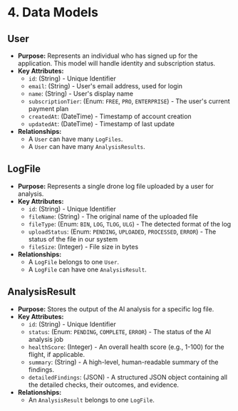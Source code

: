 # **4. Data Models**

## **User**

  * **Purpose:** Represents an individual who has signed up for the application. This model will handle identity and subscription status.
  * **Key Attributes:**
      * `id`: (String) - Unique Identifier
      * `email`: (String) - User's email address, used for login
      * `name`: (String) - User's display name
      * `subscriptionTier`: (Enum: `FREE`, `PRO`, `ENTERPRISE`) - The user's current payment plan
      * `createdAt`: (DateTime) - Timestamp of account creation
      * `updatedAt`: (DateTime) - Timestamp of last update
  * **Relationships:**
      * A `User` can have many `LogFiles`.
      * A `User` can have many `AnalysisResults`.

## **LogFile**

  * **Purpose:** Represents a single drone log file uploaded by a user for analysis.
  * **Key Attributes:**
      * `id`: (String) - Unique Identifier
      * `fileName`: (String) - The original name of the uploaded file
      * `fileType`: (Enum: `BIN`, `LOG`, `TLOG`, `ULG`) - The detected format of the log
      * `uploadStatus`: (Enum: `PENDING`, `UPLOADED`, `PROCESSED`, `ERROR`) - The status of the file in our system
      * `fileSize`: (Integer) - File size in bytes
  * **Relationships:**
      * A `LogFile` belongs to one `User`.
      * A `LogFile` can have one `AnalysisResult`.

## **AnalysisResult**

  * **Purpose:** Stores the output of the AI analysis for a specific log file.
  * **Key Attributes:**
      * `id`: (String) - Unique Identifier
      * `status`: (Enum: `PENDING`, `COMPLETE`, `ERROR`) - The status of the AI analysis job
      * `healthScore`: (Integer) - An overall health score (e.g., 1-100) for the flight, if applicable.
      * `summary`: (String) - A high-level, human-readable summary of the findings.
      * `detailedFindings`: (JSON) - A structured JSON object containing all the detailed checks, their outcomes, and evidence.
  * **Relationships:**
      * An `AnalysisResult` belongs to one `LogFile`.
